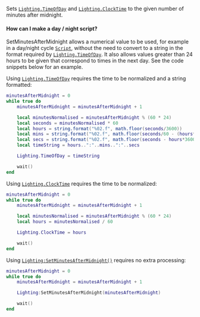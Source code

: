 Sets [`Lighting.TimeOfDay`](https://create.roblox.com/docs/reference/engine/classes/Lighting#TimeOfDay) and [`Lighting.ClockTime`](https://create.roblox.com/docs/reference/engine/classes/Lighting#ClockTime) to the
given number of minutes after midnight.
#### How can I make a day / night script?

SetMinutesAfterMidnight allows a numerical value to be used, for example
in a day/night cycle [`Script`](https://create.roblox.com/docs/reference/engine/classes/Script), without the need to convert to a
string in the format required by [`Lighting.TimeOfDay`](https://create.roblox.com/docs/reference/engine/classes/Lighting#TimeOfDay). It also
allows values greater than 24 hours to be given that correspond to times
in the next day. See the code snippets below for an example.

Using [`Lighting.TimeOfDay`](https://create.roblox.com/docs/reference/engine/classes/Lighting#TimeOfDay) requires the time to be normalized and a
string formatted:
```lua
minutesAfterMidnight = 0
while true do
	minutesAfterMidnight = minutesAfterMidnight + 1

	local minutesNormalised = minutesAfterMidnight % (60 * 24)
	local seconds = minutesNormalised * 60
	local hours = string.format("%02.f", math.floor(seconds/3600))
	local mins = string.format("%02.f", math.floor(seconds/60 - (hours*60)))
	local secs = string.format("%02.f", math.floor(seconds - hours*3600 - mins *60))
	local timeString = hours..":"..mins..":"..secs

	Lighting.TimeOfDay = timeString

	wait()
end
```

Using [`Lighting.ClockTime`](https://create.roblox.com/docs/reference/engine/classes/Lighting#ClockTime) requires the time to be normalized:
```lua
minutesAfterMidnight = 0
while true do
	minutesAfterMidnight = minutesAfterMidnight + 1

	local minutesNormalised = minutesAfterMidnight % (60 * 24)
	local hours = minutesNormalised / 60

	Lighting.ClockTime = hours

	wait()
end
```

Using [`Lighting:SetMinutesAfterMidnight()`](https://create.roblox.com/docs/reference/engine/classes/Lighting#SetMinutesAfterMidnight) requires no extra
processing:
```lua
minutesAfterMidnight = 0
while true do
	minutesAfterMidnight = minutesAfterMidnight + 1

	Lighting:SetMinutesAfterMidnight(minutesAfterMidnight)

	wait()
end
```